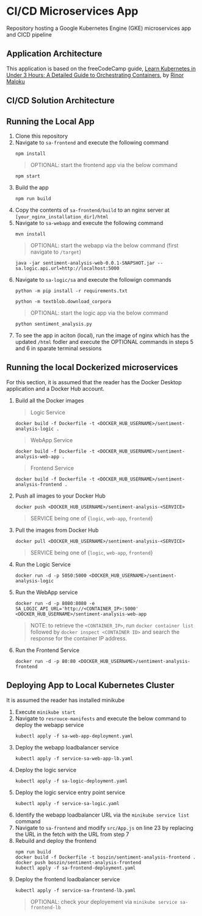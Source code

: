# CI/CD Microservices App
Repository hosting a Google Kubernetes Engine (GKE) microservices app and CICD pipeline

## Application Architecture
This application is based on the freeCodeCamp guide, [Learn Kubernetes in Under 3 Hours: A Detailed Guide to Orchestrating Containers](https://www.freecodecamp.org/news/learn-kubernetes-in-under-3-hours-a-detailed-guide-to-orchestrating-containers-114ff420e882/), by [Rinor Maloku](https://www.freecodecamp.org/news/author/rinormaloku/)


## CI/CD Solution Architecture

## Running the Local App
1. Clone this repository
2. Navigate to `sa-frontend` and execute the following command
   ```
   npm install
   ```
   > OPTIONAL: start the frontend app via the below command
   ```
   npm start
   ```
3. Build the app
   ```
   npm run build
   ```
4. Copy the contents of `sa-frontend/build` to an nginx server at `[your_nginx_installation_dir]/html`
5. Navigate to `sa-webapp` and execute the following command
   ```
   mvn install
   ```
   > OPTIONAL: start the webapp via the below command  (first navigate to `/target`)
   ```
   java -jar sentiment-analysis-web-0.0.1-SNAPSHOT.jar --sa.logic.api.url=http://localhost:5000
   ```
6. Navigate to `sa-logic/sa` and execute the followign commands
    ```
    python -m pip install -r requirements.txt
    ```
    ```
    python -m textblob.download_corpora
    ```
    > OPTIONAL: start the logic app via the below command
    ```
    python sentiment_analysis.py
    ```
7. To see the app in aciton (local), run the image of nginx which has the updated `/html` fodler and execute the OPTIONAL commands in steps 5 and 6 in sparate terminal sessions

## Running the local Dockerized microservices
For this section, it is assumed that the reader has the Docker Desktop application and a Docker Hub account.
1. Build all the Docker images
   > Logic Service
   ```
   docker build -f Dockerfile -t <DOCKER_HUB_USERNAME>/sentiment-analysis-logic .
   ```
   > WebApp Service
   ```
   docker build -f Dockerfile -t <DOCKER_HUB_USERNAME>/sentiment-analysis-web-app .
   ```
   > Frontend Service
   ```
   docker build -f Dockerfile -t <DOCKER_HUB_USERNAME>/sentiment-analysis-frontend .
   ```
2. Push all images to your Docker Hub
   ```
   docker push <DOCKER_HUB_USERNAME>/sentiment-analysis-<SERVICE>
   ```
   > SERVICE being one of {`logic`, `web-app`, `frontend`}
3. Pull the images from Docker Hub
   ```
   docker pull <DOCKER_HUB_USERNAME>/sentiment-analysis-<SERVICE>
   ```
   > SERVICE being one of {`logic`, `web-app`, `frontend`}
4. Run the Logic Service
   ```
   docker run -d -p 5050:5000 <DOCKER_HUB_USERNAME>/sentiment-analysis-logic
   ```
5. Run the WebApp service
   ```
   docker run -d -p 8080:8080 -e SA_LOGIC_API_URL='http://<CONTAINER_IP>:5000' <DOCKER_HUB_USERNAME>/sentiment-analysis-web-app
   ```
   > NOTE: to retrieve the `<CONTAINER_IP>`, run `docker container list` followed by `docker inspect <CONTAINER ID>` and search the response for the container IP address. 
6. Run the Frontend Service
   ```
   docker run -d -p 80:80 <DOCKER_HUB_USERNAME>/sentiment-analysis-frontend
   ```

## Deploying App to Local Kubernetes Cluster
It is assumed the reader has installed minikube
1. Execute `minikube start`
2. Navigate to `resrouce-manifests` and execute the below command to deploy the webapp service
   ```
   kubectl apply -f sa-web-app-deployment.yaml
   ```
3. Deploy the webapp loadbalancer service
   ```
   kubectl apply -f service-sa-web-app-lb.yaml
   ```
4. Deploy the logic service
   ```
   kubectl apply -f sa-logic-deployment.yaml
   ```
5. Deploy the logic service entry point service
   ```
   kubectl apply -f service-sa-logic.yaml
   ```
6. Identify the webapp loadbalancer URL via the `minikube service list` command
7. Navigate to `sa-frontend` and modify `src/App.js` on line 23 by replacing the URL in the fetch with the URL from step 7
8. Rebuild and deploy the frontend
   ```
   npm run build
   docker build -f Dockerfile -t boszin/sentiment-analysis-frontend .
   docker push boszin/sentiment-analysis-frontend
   kubectl apply -f sa-frontend-deployment.yaml
   ```
9. Deploy the frontend loadbalancer service
   ```
   kubectl apply -f service-sa-frontend-lb.yaml
   ```
   > OPTIONAL: check your deployement via `minikube service sa-frontend-lb`

